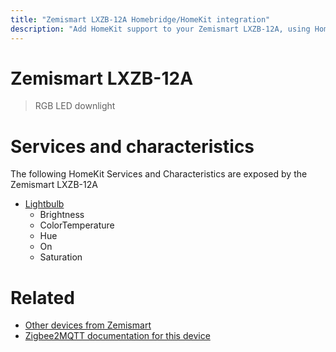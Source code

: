 ```yaml
---
title: "Zemismart LXZB-12A Homebridge/HomeKit integration"
description: "Add HomeKit support to your Zemismart LXZB-12A, using Homebridge, Zigbee2MQTT and homebridge-z2m."
---
```

<!---
This file has been GENERATED using src/docgen/docgen.ts
DO NOT EDIT THIS FILE MANUALLY!
-->
# Zemismart LXZB-12A
> RGB LED downlight


# Services and characteristics
The following HomeKit Services and Characteristics are exposed by
the Zemismart LXZB-12A

* [Lightbulb](../../light.md)
  * Brightness
  * ColorTemperature
  * Hue
  * On
  * Saturation


# Related
* [Other devices from Zemismart](../index.md#zemismart)
* [Zigbee2MQTT documentation for this device](https://www.zigbee2mqtt.io/devices/LXZB-12A.html)
